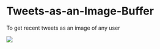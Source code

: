# Tweets-as-an-Image-Buffer
To get recent tweets as an image of any user

<img src="https://mk0jobadderjftub56m0.kinstacdn.com/wp-content/uploads/stackoverflow.com-300.jpg"/>
